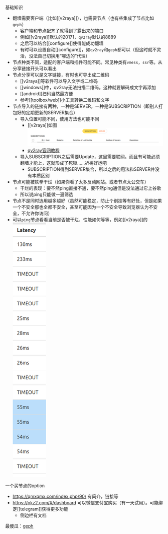基础知识
- 翻墙需要客户端（比如[[v2raya]]），也需要节点（也有些集成了节点比如`geph`）
  - 客户端和节点配齐了就得到了露出来的端口
  - 例如[[v2raya]]默认的20171，`qv2ray`默认的8889
  - 之后可以结合[[configure]]使得能成功翻墙
  - 有时可以设置自动[[configure]]，如`qv2ray`和`geph`都可以（但这时就不灵活，没法自己切换用“哪边的”代理）
- 节点种类不同，适配的客户端和插件可能不同。常见种类有`vmess`，`ssr`等。从分享链接开头可以看出
- 节点分享可以是文字链接，有时也可导出成二维码
  - [[v2raya]]等软件可以导入文字或二维码
  - [[windows]]中，qv2ray无法扫描二维码。这种就要解码成文字再添加
  - [[android]]扫码当然最方便
  - 参考[[toolbox/web]]小工具转换二维码和文字
- 节点导入的链接有两种，一种是SERVER，一种是SUBSCRIPTION（即别人打包好的定期更新的SERVER集合）
  - 导入位置可能不同，使用方法也可能不同
    - [[v2raya]]如图![](node.png)
    - [qv2ray官网教程](https://qv2ray.net/lang/zh/getting-started/step3.html#%E8%AE%A2%E9%98%85)
  - 导入SUBSCRIPTION之后需要Update，这里需要联网。而且有可能必须翻墙才能上，这就形成了死锁……祈祷好运吧
    - SUBSCRIPTION得到SERVER集合，所以之后的用法和SERVER并没有本质区别
- 节点可能被铁拳干烂（如果你看了太多反动网站。或者节点太公交车）
  - 干烂的表现：要不然ping直接不通，要不然ping通但是没法通过它上谷歌
  - 所以说ping只能做一遍筛选
- 节点不是同时选用越多越好（虽然可能稳定，防止个别挂等有好处，但是如果一个不安全那也全都不安全，甚至可能因为一个不安全导致浏览器认为不安全，不允许你访问）
- 可以`ping`节点看看当前是否被干烂，性能如何等等，例如[[v2raya]]的![](test-node.png)

一个买节点的option
- https://qmxqmx.com/index.php/90/ 有简介，链接等
- https://okz2.com/#/dashboard 可以微信支付宝购买（有一天试用）。可能绑定[[telegram]]获得更多功能
  - 侧边栏有文档

最傻瓜：[geph](https://geph.io/zhs)